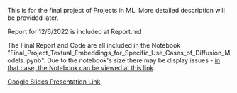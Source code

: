 This is for the final project of Projects in ML. More detailed description will be provided later. 

Report for 12/6/2022 is included at Report.md

The Final Report and Code are all included in the Notebook "Final_Project_Textual_Embeddings_for_Specific_Use_Cases_of_Diffusion_Models.ipynb". Due to the notebook's size there may be display issues - [in that case, the Notebook can be viewed at this link](https://colab.research.google.com/drive/1swJf1dqd_cgkXV3CqVK5mEgXLrVTY3CE?usp=sharing).

[Google Slides Presentation Link](https://docs.google.com/presentation/d/1HBJzE3sBF__nWo_nvdz2x2-s_ws9i6HC/edit?usp=sharing&ouid=108357174084582086995&rtpof=true&sd=true)

